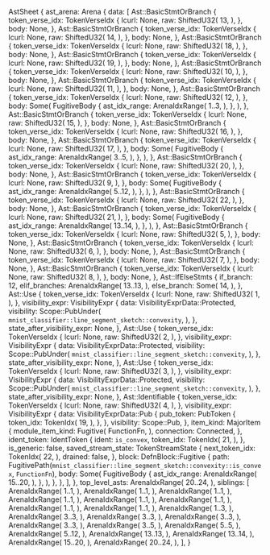 AstSheet {
    ast_arena: Arena {
        data: [
            Ast::BasicStmtOrBranch {
                token_verse_idx: TokenVerseIdx {
                    lcurl: None,
                    raw: ShiftedU32(
                        13,
                    ),
                },
                body: None,
            },
            Ast::BasicStmtOrBranch {
                token_verse_idx: TokenVerseIdx {
                    lcurl: None,
                    raw: ShiftedU32(
                        14,
                    ),
                },
                body: None,
            },
            Ast::BasicStmtOrBranch {
                token_verse_idx: TokenVerseIdx {
                    lcurl: None,
                    raw: ShiftedU32(
                        18,
                    ),
                },
                body: None,
            },
            Ast::BasicStmtOrBranch {
                token_verse_idx: TokenVerseIdx {
                    lcurl: None,
                    raw: ShiftedU32(
                        19,
                    ),
                },
                body: None,
            },
            Ast::BasicStmtOrBranch {
                token_verse_idx: TokenVerseIdx {
                    lcurl: None,
                    raw: ShiftedU32(
                        10,
                    ),
                },
                body: None,
            },
            Ast::BasicStmtOrBranch {
                token_verse_idx: TokenVerseIdx {
                    lcurl: None,
                    raw: ShiftedU32(
                        11,
                    ),
                },
                body: None,
            },
            Ast::BasicStmtOrBranch {
                token_verse_idx: TokenVerseIdx {
                    lcurl: None,
                    raw: ShiftedU32(
                        12,
                    ),
                },
                body: Some(
                    FugitiveBody {
                        ast_idx_range: ArenaIdxRange(
                            1..3,
                        ),
                    },
                ),
            },
            Ast::BasicStmtOrBranch {
                token_verse_idx: TokenVerseIdx {
                    lcurl: None,
                    raw: ShiftedU32(
                        15,
                    ),
                },
                body: None,
            },
            Ast::BasicStmtOrBranch {
                token_verse_idx: TokenVerseIdx {
                    lcurl: None,
                    raw: ShiftedU32(
                        16,
                    ),
                },
                body: None,
            },
            Ast::BasicStmtOrBranch {
                token_verse_idx: TokenVerseIdx {
                    lcurl: None,
                    raw: ShiftedU32(
                        17,
                    ),
                },
                body: Some(
                    FugitiveBody {
                        ast_idx_range: ArenaIdxRange(
                            3..5,
                        ),
                    },
                ),
            },
            Ast::BasicStmtOrBranch {
                token_verse_idx: TokenVerseIdx {
                    lcurl: None,
                    raw: ShiftedU32(
                        20,
                    ),
                },
                body: None,
            },
            Ast::BasicStmtOrBranch {
                token_verse_idx: TokenVerseIdx {
                    lcurl: None,
                    raw: ShiftedU32(
                        9,
                    ),
                },
                body: Some(
                    FugitiveBody {
                        ast_idx_range: ArenaIdxRange(
                            5..12,
                        ),
                    },
                ),
            },
            Ast::BasicStmtOrBranch {
                token_verse_idx: TokenVerseIdx {
                    lcurl: None,
                    raw: ShiftedU32(
                        22,
                    ),
                },
                body: None,
            },
            Ast::BasicStmtOrBranch {
                token_verse_idx: TokenVerseIdx {
                    lcurl: None,
                    raw: ShiftedU32(
                        21,
                    ),
                },
                body: Some(
                    FugitiveBody {
                        ast_idx_range: ArenaIdxRange(
                            13..14,
                        ),
                    },
                ),
            },
            Ast::BasicStmtOrBranch {
                token_verse_idx: TokenVerseIdx {
                    lcurl: None,
                    raw: ShiftedU32(
                        5,
                    ),
                },
                body: None,
            },
            Ast::BasicStmtOrBranch {
                token_verse_idx: TokenVerseIdx {
                    lcurl: None,
                    raw: ShiftedU32(
                        6,
                    ),
                },
                body: None,
            },
            Ast::BasicStmtOrBranch {
                token_verse_idx: TokenVerseIdx {
                    lcurl: None,
                    raw: ShiftedU32(
                        7,
                    ),
                },
                body: None,
            },
            Ast::BasicStmtOrBranch {
                token_verse_idx: TokenVerseIdx {
                    lcurl: None,
                    raw: ShiftedU32(
                        8,
                    ),
                },
                body: None,
            },
            Ast::IfElseStmts {
                if_branch: 12,
                elif_branches: ArenaIdxRange(
                    13..13,
                ),
                else_branch: Some(
                    14,
                ),
            },
            Ast::Use {
                token_verse_idx: TokenVerseIdx {
                    lcurl: None,
                    raw: ShiftedU32(
                        1,
                    ),
                },
                visibility_expr: VisibilityExpr {
                    data: VisibilityExprData::Protected,
                    visibility: Scope::PubUnder(
                        `mnist_classifier::line_segment_sketch::convexity`,
                    ),
                },
                state_after_visibility_expr: None,
            },
            Ast::Use {
                token_verse_idx: TokenVerseIdx {
                    lcurl: None,
                    raw: ShiftedU32(
                        2,
                    ),
                },
                visibility_expr: VisibilityExpr {
                    data: VisibilityExprData::Protected,
                    visibility: Scope::PubUnder(
                        `mnist_classifier::line_segment_sketch::convexity`,
                    ),
                },
                state_after_visibility_expr: None,
            },
            Ast::Use {
                token_verse_idx: TokenVerseIdx {
                    lcurl: None,
                    raw: ShiftedU32(
                        3,
                    ),
                },
                visibility_expr: VisibilityExpr {
                    data: VisibilityExprData::Protected,
                    visibility: Scope::PubUnder(
                        `mnist_classifier::line_segment_sketch::convexity`,
                    ),
                },
                state_after_visibility_expr: None,
            },
            Ast::Identifiable {
                token_verse_idx: TokenVerseIdx {
                    lcurl: None,
                    raw: ShiftedU32(
                        4,
                    ),
                },
                visibility_expr: VisibilityExpr {
                    data: VisibilityExprData::Pub {
                        pub_token: PubToken {
                            token_idx: TokenIdx(
                                19,
                            ),
                        },
                    },
                    visibility: Scope::Pub,
                },
                item_kind: MajorItem {
                    module_item_kind: Fugitive(
                        FunctionFn,
                    ),
                    connection: Connected,
                },
                ident_token: IdentToken {
                    ident: `is_convex`,
                    token_idx: TokenIdx(
                        21,
                    ),
                },
                is_generic: false,
                saved_stream_state: TokenStreamState {
                    next_token_idx: TokenIdx(
                        22,
                    ),
                    drained: false,
                },
                block: DefnBlock::Fugitive {
                    path: FugitivePath(`mnist_classifier::line_segment_sketch::convexity::is_convex`, `FunctionFn`),
                    body: Some(
                        FugitiveBody {
                            ast_idx_range: ArenaIdxRange(
                                15..20,
                            ),
                        },
                    ),
                },
            },
        ],
    },
    top_level_asts: ArenaIdxRange(
        20..24,
    ),
    siblings: [
        ArenaIdxRange(
            1..1,
        ),
        ArenaIdxRange(
            1..1,
        ),
        ArenaIdxRange(
            1..1,
        ),
        ArenaIdxRange(
            1..1,
        ),
        ArenaIdxRange(
            1..1,
        ),
        ArenaIdxRange(
            1..1,
        ),
        ArenaIdxRange(
            1..1,
        ),
        ArenaIdxRange(
            1..1,
        ),
        ArenaIdxRange(
            1..3,
        ),
        ArenaIdxRange(
            3..3,
        ),
        ArenaIdxRange(
            3..3,
        ),
        ArenaIdxRange(
            3..3,
        ),
        ArenaIdxRange(
            3..3,
        ),
        ArenaIdxRange(
            3..5,
        ),
        ArenaIdxRange(
            5..5,
        ),
        ArenaIdxRange(
            5..12,
        ),
        ArenaIdxRange(
            13..13,
        ),
        ArenaIdxRange(
            13..14,
        ),
        ArenaIdxRange(
            15..20,
        ),
        ArenaIdxRange(
            20..24,
        ),
    ],
}